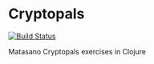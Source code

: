Cryptopals
==========

[![Build Status](https://travis-ci.org/danielcompton/cryptopals.svg?branch=master)](https://travis-ci.org/danielcompton/cryptopals)

Matasano Cryptopals exercises in Clojure
